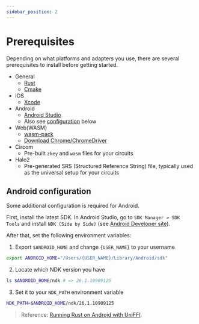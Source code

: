 ```yaml
---
sidebar_position: 2
---
```


# Prerequisites

Depending on what platforms and adapters you use, there are several prerequisites to install before getting started.

-   General
    -   [Rust](https://www.rust-lang.org/learn/get-started)
    -   [Cmake](https://cmake.org/download/)
-   iOS
    -   [Xcode](https://developer.apple.com/xcode/)
-   Android
    -   [Android Studio](https://developer.android.com/studio)
    -   Also see [configuration](#android-configuration) below
-   Web(WASM)
    -   [wasm-pack](https://rustwasm.github.io/wasm-pack/installer/)
    -   [Download Chrome/ChromeDriver](https://googlechromelabs.github.io/chrome-for-testing/)
-   Circom
    -   Pre-built `zkey` and `wasm` files for your circuits
-   Halo2
    -   Pre-generated SRS (Structured Reference String) file, typically used as the universal setup for your circuits

## Android configuration

Some additional configuration is required for Android.

First, install the latest SDK. In Android Studio, go to `SDK Manager > SDK Tools` and install `NDK (Side by Side)` (see [Android Developer site](https://developer.android.com/studio/projects/install-ndk#default-version)).

After that, set the following environment variables:

1. Export `$ANDROID_HOME` and change `{USER_NAME}` to your username

```sh
export ANDROID_HOME="/Users/{USER_NAME}/Library/Android/sdk"
```

2. Locate which NDK version you have

```sh
ls $ANDROID_HOME/ndk # => 26.1.10909125
```

3. Set it to your `NDK_PATH` environment variable

```sh
NDK_PATH=$ANDROID_HOME/ndk/26.1.10909125
```

> Reference: [Running Rust on Android with UniFFI](https://sal.dev/android/intro-rust-android-uniffi/).
